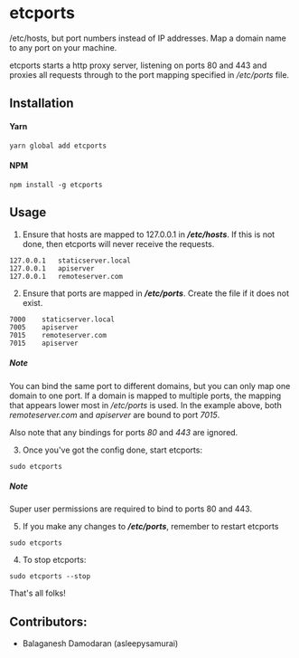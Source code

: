 # etcports
/etc/hosts, but port numbers instead of IP addresses. Map a domain name to any port on your machine.

etcports starts a http proxy server, listening on ports 80 and 443 and proxies all requests through to the port mapping specified in */etc/ports* file.

## Installation

#### Yarn
```
yarn global add etcports
```

#### NPM
```
npm install -g etcports
```

## Usage

1. Ensure that hosts are mapped to 127.0.0.1 in ***/etc/hosts***. If this is not done, then etcports will never receive the requests.
```
127.0.0.1   staticserver.local
127.0.0.1   apiserver
127.0.0.1   remoteserver.com
```

2. Ensure that ports are mapped in ***/etc/ports***. Create the file if it does not exist.
```
7000    staticserver.local
7005    apiserver
7015    remoteserver.com
7015    apiserver
```

##### Note
You can bind the same port to different domains, but you can only map one domain to one port. If a domain is mapped to multiple ports, the mapping that appears lower most in */etc/ports* is used. In the example above, both *remoteserver.com* and *apiserver* are bound to port *7015*.

Also note that any bindings for ports *80* and *443* are ignored.

3. Once you've got the config done, start etcports:
```
sudo etcports
```

##### Note
Super user permissions are required to bind to ports 80 and 443.

5. If you make any changes to ***/etc/ports***, remember to restart etcports
```
sudo etcports
```

4. To stop etcports:
```
sudo etcports --stop
```

That's all folks!

## Contributors:
* Balaganesh Damodaran (asleepysamurai)
